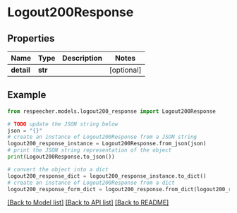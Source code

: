 # Logout200Response


## Properties

Name | Type | Description | Notes
------------ | ------------- | ------------- | -------------
**detail** | **str** |  | [optional] 

## Example

```python
from respeecher.models.logout200_response import Logout200Response

# TODO update the JSON string below
json = "{}"
# create an instance of Logout200Response from a JSON string
logout200_response_instance = Logout200Response.from_json(json)
# print the JSON string representation of the object
print(Logout200Response.to_json())

# convert the object into a dict
logout200_response_dict = logout200_response_instance.to_dict()
# create an instance of Logout200Response from a dict
logout200_response_form_dict = logout200_response.from_dict(logout200_response_dict)
```
[[Back to Model list]](../README.md#documentation-for-models) [[Back to API list]](../README.md#documentation-for-api-endpoints) [[Back to README]](../README.md)


